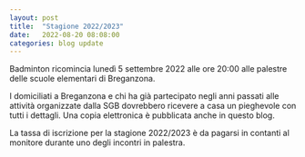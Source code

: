 ```yaml
---
layout: post
title:  "Stagione 2022/2023"
date:   2022-08-20 08:08:00
categories: blog update
---
```

Badminton ricomincia lunedì 5 settembre 2022 alle ore 20:00 alle palestre delle scuole elementari di Breganzona.

I domiciliati a Breganzona e chi ha già partecipato negli anni passati alle attività organizzate dalla SGB dovrebbero ricevere a casa un pieghevole con tutti i dettagli. Una copia elettronica è pubblicata anche in questo blog. 

La tassa di iscrizione per la stagione 2022/2023 è da pagarsi in contanti al monitore durante uno degli incontri in palestra.